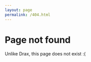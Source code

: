 ```yaml
---
layout: page
permalink: /404.html
---
```


# Page not found

Unlike Drax, this page does not exist :(
